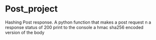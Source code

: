 # Post_project
Hashing Post response.
A python function that makes a post request
n a response status of 200 print to the console a hmac sha256 encoded version of the body
